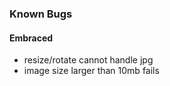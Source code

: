 ### Known Bugs

#### Embraced

* resize/rotate cannot handle jpg
* image size larger than 10mb fails